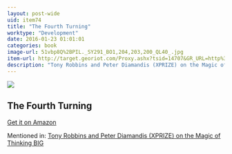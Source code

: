 ```yaml
---
layout: post-wide
uid: item74
title: "The Fourth Turning"
worktype: "Development"
date: 2016-01-23 01:01:01
categories: book
image-url: 51vbp8Q%2BPIL._SY291_BO1,204,203,200_QL40_.jpg
item-url: http://target.georiot.com/Proxy.ashx?tsid=14707&GR_URL=http%3A%2F%2Fwww.amazon.com%2FFourth-Turning-American-Prophecy-Rendezvous%2Fdp%2F0767900464%2F
description: "Tony Robbins and Peter Diamandis (XPRIZE) on the Magic of Thinking BIG"
---
```

<a href="http://target.georiot.com/Proxy.ashx?tsid=14707&GR_URL=http%3A%2F%2Fwww.amazon.com%2FFourth-Turning-American-Prophecy-Rendezvous%2Fdp%2F0767900464%2F" target="blank"><img src="../../../../img/thumbs/51vbp8Q%2BPIL._SY291_BO1,204,203,200_QL40_.jpg" class="prod-img"></a>
<h2>The Fourth Turning</h2>
<p><a href="http://target.georiot.com/Proxy.ashx?tsid=14707&GR_URL=http%3A%2F%2Fwww.amazon.com%2FFourth-Turning-American-Prophecy-Rendezvous%2Fdp%2F0767900464%2F" target="blank">Get it on Amazon</a><p>
<p>Mentioned in: <a href="http://fourhourworkweek.com/2014/10/07/global-learning-xprize/" target="blank">Tony Robbins and Peter Diamandis (XPRIZE) on the Magic of Thinking BIG</a></p>
